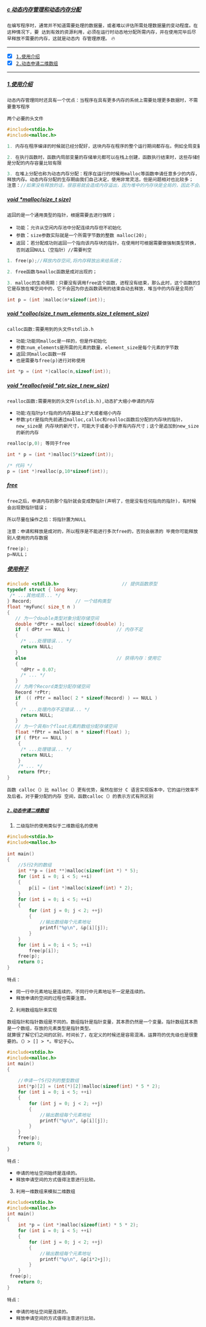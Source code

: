 ##### [c 动态内存管理和动态内存分配](#top) <b id="top"></b>
`在编写程序时，通常并不知道需要处理的数据量，或者难以评估所需处理数据量的变动程度。在这种情况下，要
达到有效的资源利用，必须在运行时动态地分配所需内存，并在使用完毕后尽早释放不需要的内存，这就是动态内
存管理原理。` :fire:


------

- [x] [`1.使用介绍`](#target1)
- [x] [`2.动态申请二维数组`](#target2)

------
##### [1.使用介绍](#top) <b id="target1"></b>
`动态内存管理同时还具有一个优点：当程序在具有更多内存的系统上需要处理更多数据时，不需要重写程序`

`两个必要的头文件`
```c
#include<stdio.h>
#include<malloc.h>
```

```c
1. 内存在程序编译的时候就已经分配好，这块内存在程序的整个运行期间都存在。例如全局变量，static变量
```

```c
2. 在执行函数时，函数内局部变量的存储单元都可以在栈上创建，函数执行结束时，这些存储但愿自动被释放。效率很高，但
是分配的内存容量比较有限
```

```c
3. 在堆上分配也称为动态内存分配：程序在运行的时候用malloc等函数申请任意多少的内存，程序员自己负责在何时用free
释放内存。动态内存分配的生存期由我们自己决定，使用非常灵活，但是问题相对也比较多；
注意：//如果没有释放的话，很容易就会造成内存溢出，因为堆中的内存块是全局的，因此不会因为函数的调用而结束
```

##### [void *malloc(size_t size)](#top) 
`返回的是一个通用类型的指针，根据需要去进行强转；`

* `功能`：`允许从空闲内存池中分配连续内存但不初始化`
* `参数`：`size参数实际就是一个所需字节数的整数 malloc(20);`
* `返回`：`若分配成功则返回一个指向该内存块的指针，在使用时可根据需要做强制类型转换，否则返回NULL（空指针）//需要判空 `

```c
1. free(p);//释放内存空间,将内存释放出来给系统；

2. free函数与malloc函数是成对出现的；

3. malloc的生命周期：只要没有调用free这个函数，进程没有结束，那么此时，这个函数的生命周期就会一直存在在内存中；
它是存放在堆空间中的，它不会因为你去函数调用的结束自动去释放，堆当中的内存是全局的`
```

```c
int p = (int )malloc(n*sizeof(int)); 
```

##### [void *colloc(size_t num_elements,size_t element_size)](#top) 
`calloc函数:需要用到的头文件stdlib.h`

* `功能`:`功能同malloc是一样的，但是作初始化`
* `参数`:`num_elements是所需的元素的数量，element_size是每个元素的字节数`
* `返回`:`同malloc函数一样`
* `也是需要与free(p)进行对称使用`

```c
int *p = (int *)calloc(n,sizeof(int));
```

##### [void *realloc(void *ptr,size_t new_size)](#top)
`realloc函数:需要用到的头文件(stdlib.h),动态扩大缩小申请的内存`

* `功能`:`在指针ptr指向的内存基础上扩大或者缩小内存`
* `参数`:`ptr是指向先前通过malloc,calloc和realloc函数后分配的内存块的指针，new_size是
内存块的新尺寸，可能大于或者小于原有内存尺寸；这个是追加到new_size的新的内存 `

```c
realloc(p,0); 等同于free
```

```c
int * p = (int *)malloc(5*sizeof(int));

/* 代码 */
p = (int *)realloc(p,10*sizeof(int));
```

##### [free](#top)
`free之后，申请内存的那个指针就会变成野指针(声明了，但是没有任何指向的指针)，有时候会出现野指针错误；`

`所以尽量在操作之后：将指针置为NULL `

`注意：申请和释放是成对的，所以程序是不能进行多次free的，否则会崩溃的 毕竟你可能释放别人使用的内存数据`
```c
free(p);
p=NULL； 
```

##### [使用例子](#top)
```c
#include <stdlib.h>                       // 提供函数原型
typedef struct { long key;
 /* ...其他成员... */
} Record;                // 一个结构类型
float *myFunc( size_t n )
{
   // 为一个double类型对象分配存储空间
   double *dPtr = malloc( sizeof(double) );
   if  ( dPtr == NULL )                 // 内存不足
   {
     /* ...处理错误... */
     return NULL;
   }
   else                                 // 获得内存：使用它
   {
     *dPtr = 0.07;
     /* ... */
   }
   // 为两个Record类型分配存储空间
   Record *rPtr;
   if  (( rPtr = malloc( 2 * sizeof(Record) ) == NULL )
   {
     /* ...处理内存不足错误... */
     return NULL;
   }
   // 为一个具有n个float元素的数组分配存储空间
   float *fPtr = malloc( n * sizeof(float) );
   if ( fPtr == NULL )
    {
     /* ...处理错误... */
     return NULL;
    }
    /* ... */
    return fPtr;
}
```
`函数 calloc（）比 malloc（）更有优势，虽然在部分 C 语言实现版本中，它的运行效率不及后者。对于要分配的内存
空间，函数calloc（）的表示方式有所区别`


##### [`2.动态申请二维数组`](#target2) <b id="target2"></b>
1. `二级指针的使用类似于二维数组名的使用`
```c
#include<stdio.h>
#include<malloc.h>
 
int main()
{
	//5行2列的数组
	int **p = (int **)malloc(sizeof(int *) * 5);
	for (int i = 0; i < 5; ++i)
	{
		p[i] = (int *)malloc(sizeof(int) * 2);
	}
	for (int i = 0; i < 5; ++i)
	{
		for (int j = 0; j < 2; ++j)
		{
			//输出数组每个元素地址
			printf("%p\n", &p[i][j]);
		}
	}
	for (int i = 0; i < 5; ++i)
		free(p[i]);
	free(p);
    return 0；
}
```

`特点：`
* `同一行中元素地址是连续的，不同行中元素地址不一定是连续的。 `
* `释放申请的空间的过程也需要注意。`

2. `利用数组指针来实现`

```
数组指针和指针数组是不同的。数组指针是指针变量，其本质仍然是一个变量。指针数组其本质是一个数组，存放的元素类型是指针类型。
就算很了解它们之间的区别，时间长了，在定义的时候还是容易混淆。运算符的优先级也是很重要的。（）> [] > *。牢记于心。
```

```c
#include<stdio.h>
#include<malloc.h>
int main()
{
 
	//申请一个5行2列的整型数组
	int(*p)[2] = (int(*)[2])malloc(sizeof(int) * 5 * 2);
	for (int i = 0; i < 5; ++i)
	{
		for (int j = 0; j < 2; ++j)
		{
			//输出数组每个元素地址
			printf("%p\n", &p[i][j]);
		}
	}
	free(p);
    return 0;
}
```

`特点：`
* `申请的地址空间始终是连续的。`
* `释放申请空间的方式值得注意进行比较。 `

3. `利用一维数组来模拟二维数组`

```c
#include<stdio.h>
#include<malloc.h>
int main()
{
    int *p = (int *)malloc(sizeof(int) * 5 * 2);
	for (int i = 0; i < 5; ++i)
	{
		for (int j = 0; j < 2; ++j)
		{
			//输出数组每个元素地址
			printf("%p\n", &p[i*2+j]);
		}
	}
 free(p);
	return 0;
}
```

`特点：`
* `申请的地址空间是连续的。`
* `释放申请空间的方式值得注意进行比较。 `

